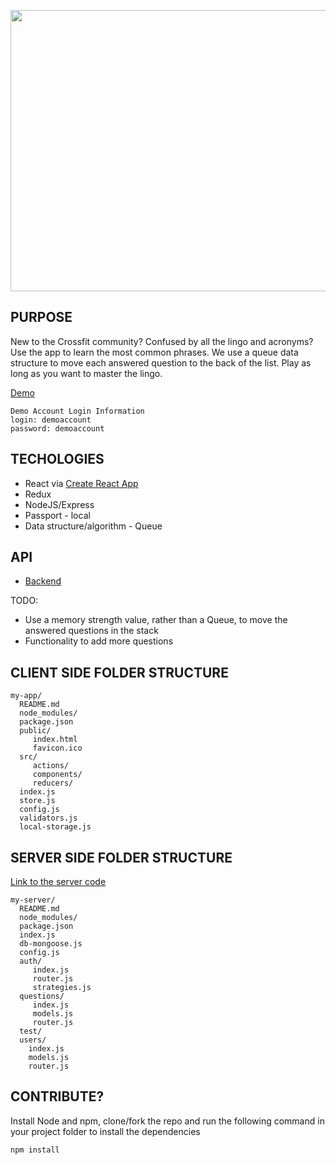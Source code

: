<p align='center'>
    <img width='750' height='450'src='https://i.imgur.com/4FSc1th.png'>	
</p>

## PURPOSE

New to the Crossfit community? Confused by all the lingo and acronyms? Use the app to learn the most common phrases. We use a queue data structure to move each answered question to the back of the list. Play as long as you want to master the lingo.

[Demo](#)

```
Demo Account Login Information
login: demoaccount
password: demoaccount
```


## TECHOLOGIES
* React via [Create React App](https://github.com/facebookincubator/create-react-app)
* Redux
* NodeJS/Express 
* Passport - local
* Data structure/algorithm - Queue

## API

* [Backend](https://github.com/webbkyr/crossfit-terms-server)

TODO: 

* Use a memory strength value, rather than a Queue, to move the answered questions in the stack
* Functionality to add more questions

## CLIENT SIDE FOLDER STRUCTURE

    my-app/
      README.md
      node_modules/
      package.json
      public/
         index.html
         favicon.ico
      src/
         actions/
         components/
         reducers/
      index.js
      store.js
      config.js
      validators.js
      local-storage.js

## SERVER SIDE FOLDER STRUCTURE

[Link to the server code](https://github.com/webbkyr/crossfit-terms-server)

    my-server/
      README.md
      node_modules/
      package.json
      index.js
      db-mongoose.js
      config.js
      auth/
         index.js
         router.js
         strategies.js
      questions/
         index.js
         models.js
         router.js
      test/
      users/
        index.js
        models.js
        router.js

## CONTRIBUTE?

Install Node and npm, clone/fork the repo and run the following command in your project folder to install the dependencies
    
    npm install
